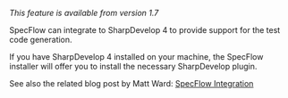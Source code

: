 *This feature is available from version 1.7*

SpecFlow can integrate to SharpDevelop 4 to provide support for the test code generation. 

If you have SharpDevelop 4 installed on your machine, the SpecFlow installer will offer you to install the necessary SharpDevelop plugin. 

See also the related blog post by Matt Ward: [SpecFlow Integration](http://community.sharpdevelop.net/blogs/mattward/archive/2011/08/09/SpecFlowIntegration.aspx)